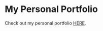 # My Personal Portfolio

Check out my personal portfolio [HERE](https://www.dartagnanchilders.com).

